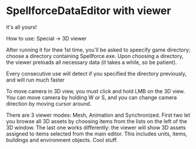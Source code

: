 # SpellforceDataEditor with viewer
it's all yours!

How to use: Special -> 3D viewer

After running it for thee 1st time, you'll be asked to speecify game directory; choose a directory containing Spellforce.exe. Upon choosing a directory, the viewer preloads all necessary data (it takes a while, so be patient).

Every consecutive use will detect if you specified the directory previously, and will run much faster

To move camera in 3D view, you must click and hold LMB on the 3D view. You can move camera by holding W or S, and you can change camera direction by moving cursor around.

There are 3 viewer modes: Mesh, Animation and Synchronized. First two let you browse all 3D assets by choosing items from the lists on the left of the 3D window. The last one works differently: the viewer will show 3D assets assigned to items selected from the main editor. This includes units, items, buildings and environment objects. Cool stuff.
